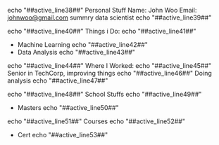 echo "##active_line38##"
Personal Stuff Name: John Woo Email: johnwoo@gmail.com summry data scientist
echo "##active_line39##"

echo "##active_line40##"
Things i Do: 
echo "##active_line41##"
- Machine Learning
echo "##active_line42##"
- Data Analysis
echo "##active_line43##"

echo "##active_line44##"
Where I Worked:
echo "##active_line45##"
Senior in TechCorp, improving things
echo "##active_line46##"
Doing analysis
echo "##active_line47##"

echo "##active_line48##"
School Stuffs
echo "##active_line49##"
- Masters
echo "##active_line50##"

echo "##active_line51##"
Courses
echo "##active_line52##"
- Cert
echo "##active_line53##"
